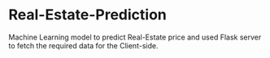 # Real-Estate-Prediction
Machine Learning model to predict Real-Estate price and used Flask server to fetch the required data for the Client-side.
